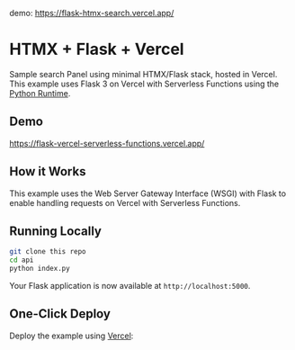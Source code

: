 demo: https://flask-htmx-search.vercel.app/

# HTMX + Flask + Vercel

Sample search Panel using minimal HTMX/Flask stack, hosted in Vercel.
This example uses Flask 3 on Vercel with Serverless Functions using the [Python Runtime](https://vercel.com/docs/concepts/functions/serverless-functions/runtimes/python).

## Demo

https://flask-vercel-serverless-functions.vercel.app/

## How it Works

This example uses the Web Server Gateway Interface (WSGI) with Flask to enable handling requests on Vercel with Serverless Functions.

## Running Locally

```bash
git clone this repo
cd api
python index.py
```

Your Flask application is now available at `http://localhost:5000`.

## One-Click Deploy

Deploy the example using [Vercel](https://vercel.com?utm_source=github&utm_medium=readme&utm_campaign=vercel-examples):

